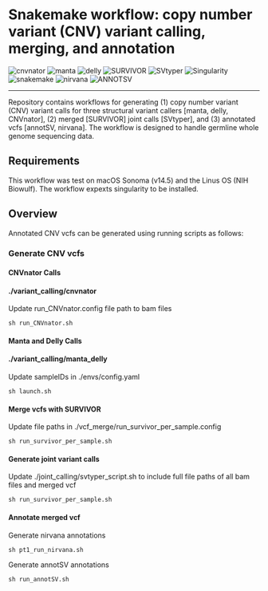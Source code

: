 # Snakemake workflow: copy number variant (CNV) variant calling, merging, and annotation
![cnvnator](https://badgen.net/badge/cnvnator/v0.4.1/green) 
![manta](https://badgen.net/badge/manta/v1.6.0/green)
![delly](https://badgen.net/badge/delly/v1.1.6/green)
![SURVIVOR](https://badgen.net/badge/SURVIVOR/v1.0.7/green)
![SVtyper](https://badgen.net/badge/SVtyper/v0.7.1/green)
![Singularity](https://badgen.net/badge/Singularity/v4.0.3/green)
![snakemake](https://badgen.net/badge/snakemake/v7.32.4/green)
![nirvana](https://badgen.net/badge/nirvana/v3.18.1/green)
![ANNOTSV](https://badgen.net/badge/ANNOTSV/v3.3.7/green)

-----
Repository contains workflows for generating (1) copy number variant (CNV) variant calls for three structural variant callers [manta, delly, CNVnator], (2) merged [SURVIVOR] joint calls [SVtyper], and (3) annotated vcfs [annotSV, nirvana]. The workflow is designed to handle germline whole genome sequencing data. 



## Requirements
This workflow was test on macOS Sonoma (v14.5) and the Linus OS (NIH Biowulf). The workflow expexts singularity to be installed. 


## Overview
Annotated CNV vcfs can be generated using running scripts as follows:

### Generate CNV vcfs

#### CNVnator Calls
#### ./variant_calling/cnvnator
Update run_CNVnator.config file path to bam files

```
sh run_CNVnator.sh
```
#### Manta and Delly Calls
#### ./variant_calling/manta_delly
Update sampleIDs in ./envs/config.yaml

```
sh launch.sh
```

#### Merge vcfs with SURVIVOR
Update file paths in ./vcf_merge/run_survivor_per_sample.config

```
sh run_survivor_per_sample.sh
```

#### Generate joint variant calls
Update ./joint_calling/svtyper_script.sh to include full file paths of all bam files and merged vcf

```
sh run_survivor_per_sample.sh
```

#### Annotate merged vcf
Generate nirvana annotations
```
sh pt1_run_nirvana.sh
```

Generate annotSV annotations
```
sh run_annotSV.sh
```






